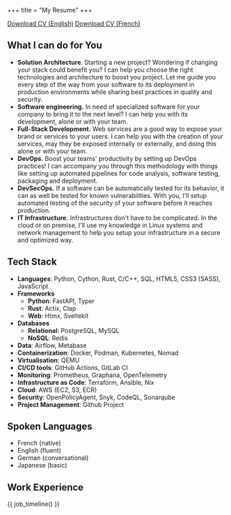 +++
title = "My Resume"
+++

<p class="text-center md:m-0 md:text-right">
  <a href="/cv-jeanbaptiste-wintergerst-en.pdf" class="self-align-right rounded-md px-2 py-0.5 mb-2 border border-link inline-block">Download CV (English)</a>
  <a href="/cv-jeanbaptiste-wintergerst-fr.pdf" class="self-align-right rounded-md px-2 py-0.5 mb-2 border border-link inline-block">Download CV (French)</a>
</p>

## What I can do for You

- **Solution Architecture**. 
    Starting a new project? Wondering if changing your stack could benefit you? 
    I can help you choose the right technologies and architecture to boost you project. 
    Let me guide you every step of the way from your software to its deployment in production environments while sharing best practices in quality and security.
- **Software engineering.**
    In need of specialized software for your company to bring it to the next level?
    I can help you with its development, alone or with your team.
- **Full-Stack Development.**
    Web services are a good way to expose your brand or services to your users.
    I can help you with the creation of your services, may they be exposed internally or externally, and doing this alone or with your team.
- **DevOps.**
    Boost your teams' productivity by setting up DevOps practices! I can accompany you through this methodology with things like setting up automated pipelines for code analysis, software testing, packaging and deployment.
- **DevSecOps.**
    If a software can be automatically tested for its behavior, it can as well be tested for known vulnerabilities.
    With you, I'll setup automated testing of the security of your software before it reaches production.
- **IT Infrastructure.**
    Infrastructures don't have to be complicated.
    In the cloud or on premise, I'll use my knowledge in Linux systems and network management to help you setup your infrastructure in a secure and optimized way.

## Tech Stack

- **Languages**: Python, Cython, Rust, C/C++, SQL, HTML5, CSS3 (SASS), JavaScript
- **Frameworks**
    - **Python**: FastAPI, Typer
    - **Rust**: Actix, Clap
    - **Web**: Htmx, Sveltekit
- **Databases**
    - **Relational**: PostgreSQL, MySQL
    - **NoSQL**: Redis
- **Data**: Airflow, Metabase
- **Containerization**: Docker, Podman, Kubernetes, Nomad
- **Virtualisation**: QEMU
- **CI/CD tools**: GitHub Actions, GitLab CI
- **Monitoring**: Prometheus, Graphana, OpenTelemetry
- **Infrastructure as Code**: Terraform, Ansible, Nix
- **Cloud**: AWS (EC2, S3, ECR)
- **Security**: OpenPolicyAgent, Snyk, CodeQL, Sonarqube
- **Project Management**: Github Project

## Spoken Languages

- French (native)
- English (fluent)
- German (conversational)
- Japanese (basic)

## Work Experience

{{ job_timeline() }}

